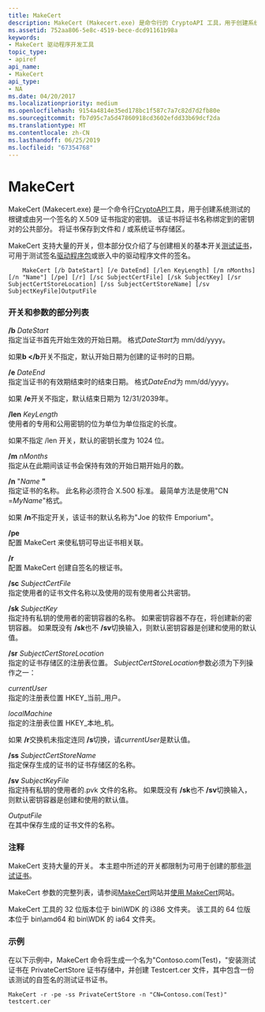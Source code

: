 ```yaml
---
title: MakeCert
description: MakeCert (Makecert.exe) 是命令行的 CryptoAPI 工具，用于创建系统测试的根键或另一个指定密钥签名的 X.509 证书。
ms.assetid: 752aa806-5e8c-4519-bece-dcd91161b98a
keywords:
- MakeCert 驱动程序开发工具
topic_type:
- apiref
api_name:
- MakeCert
api_type:
- NA
ms.date: 04/20/2017
ms.localizationpriority: medium
ms.openlocfilehash: 9154a4814e35ed178bc1f587c7a7c82d7d2fb80e
ms.sourcegitcommit: fb7d95c7a5d47860918cd3602efdd33b69dcf2da
ms.translationtype: MT
ms.contentlocale: zh-CN
ms.lasthandoff: 06/25/2019
ms.locfileid: "67354768"
---
```

# <a name="makecert"></a>MakeCert


MakeCert (Makecert.exe) 是一个命令行[CryptoAPI](https://go.microsoft.com/fwlink/p/?linkid=136391)工具，用于创建系统测试的根键或由另一个签名的 X.509 证书指定的密钥。 该证书将证书名称绑定到的密钥对的公共部分。 将证书保存到文件和 / 或系统证书存储区。

MakeCert 支持大量的开关，但本部分仅介绍了与创建相关的基本开关[测试证书](https://docs.microsoft.com/windows-hardware/drivers/install/makecert-test-certificate)，可用于测试签名[驱动程序包](https://docs.microsoft.com/windows-hardware/drivers/install/driver-packages)或嵌入中的驱动程序文件的签名。

```
    MakeCert [/b DateStart] [/e DateEnd] [/len KeyLength] [/m nMonths] [/n "Name"] [/pe] [/r] [/sc SubjectCertFile] [/sk SubjectKey] [/sr SubjectCertStoreLocation] [/ss SubjectCertStoreName] [/sv SubjectKeyFile]OutputFile
```

### <a name="span-idpartiallistofswitchesandargumentsspanspan-idpartiallistofswitchesandargumentsspanpartial-list-of-switches-and-arguments"></a><span id="partial_list_of_switches_and_arguments"></span><span id="PARTIAL_LIST_OF_SWITCHES_AND_ARGUMENTS"></span>开关和参数的部分列表

<span id="_b_DateStart"></span><span id="_b_datestart"></span><span id="_B_DATESTART"></span> **/b** *DateStart*  
指定当证书首先开始生效的开始日期。 格式*DateStart*为 mm/dd/yyyy。

如果**b </b**开关不指定，默认开始日期为创建的证书时的日期。

<span id="_e_DateEnd"></span><span id="_e_dateend"></span><span id="_E_DATEEND"></span> **/e** *DateEnd*  
指定当证书的有效期结束时的结束日期。 格式*DateEnd*为 mm/dd/yyyy。

如果 **/e**开关不指定，默认结束日期为 12/31/2039年。

<span id="_len_KeyLength"></span><span id="_len_keylength"></span><span id="_LEN_KEYLENGTH"></span> **/len** *KeyLength*  
使用者的专用和公用密钥的位为单位为单位指定的长度。

如果不指定 /len 开关，默认的密钥长度为 1024 位。

<span id="_m_nMonths"></span><span id="_m_nmonths"></span><span id="_M_NMONTHS"></span> **/m** *nMonths*  
指定从在此期间该证书会保持有效的开始日期开始月的数。

<span id="_n__Name_"></span><span id="_n__name_"></span><span id="_N__NAME_"></span> **/n** "<em>Name</em> **"**  
指定证书的名称。 此名称必须符合 X.500 标准。 最简单方法是使用"CN =*MyName*"格式。

如果 **/n**不指定开关，该证书的默认名称为"Joe 的软件 Emporium"。

<span id="_pe"></span><span id="_PE"></span> **/pe**  
配置 MakeCert 来使私钥可导出证书相关联。

<span id="_r"></span><span id="_R"></span> **/r**  
配置 MakeCert 创建自签名的根证书。

<span id="_sc_SubjectCertFile"></span><span id="_sc_subjectcertfile"></span><span id="_SC_SUBJECTCERTFILE"></span> **/sc** *SubjectCertFile*  
指定使用者的证书文件名称以及使用的现有使用者公共密钥。

<span id="_sk_SubjectKey"></span><span id="_sk_subjectkey"></span><span id="_SK_SUBJECTKEY"></span> **/sk** *SubjectKey*  
指定持有私钥的使用者的密钥容器的名称。 如果密钥容器不存在，将创建新的密钥容器。 如果既没有 **/sk**也不 **/sv**切换输入，则默认密钥容器是创建和使用的默认值。

<span id="_sr_SubjectCertStoreLocation"></span><span id="_sr_subjectcertstorelocation"></span><span id="_SR_SUBJECTCERTSTORELOCATION"></span> **/sr** *SubjectCertStoreLocation*  
指定的证书存储区的注册表位置。 *SubjectCertStoreLocation*参数必须为下列操作之一：

<span id="currentUser"></span><span id="currentuser"></span><span id="CURRENTUSER"></span>*currentUser*  
指定的注册表位置 HKEY\_当前\_用户。

<span id="localMachine"></span><span id="localmachine"></span><span id="LOCALMACHINE"></span>*localMachine*  
指定的注册表位置 HKEY\_本地\_机。

如果 **/r**交换机未指定连同 **/s**切换，请*currentUser*是默认值。

<span id="_ss_SubjectCertStoreName"></span><span id="_ss_subjectcertstorename"></span><span id="_SS_SUBJECTCERTSTORENAME"></span> **/ss** *SubjectCertStoreName*  
指定保存生成的证书的证书存储区的名称。

<span id="_sv_SubjectKeyFile"></span><span id="_sv_subjectkeyfile"></span><span id="_SV_SUBJECTKEYFILE"></span> **/sv** *SubjectKeyFile*  
指定持有私钥的使用者的.pvk 文件的名称。 如果既没有 **/sk**也不 **/sv**切换输入，则默认密钥容器是创建和使用的默认值。

<span id="OutputFile"></span><span id="outputfile"></span><span id="OUTPUTFILE"></span>*OutputFile*  
在其中保存生成的证书文件的名称。

### <a name="span-idcommentsspanspan-idcommentsspancomments"></a><span id="comments"></span><span id="COMMENTS"></span>注释

MakeCert 支持大量的开关。 本主题中所述的开关都限制为可用于创建的那些[测试证书](https://docs.microsoft.com/windows-hardware/drivers/install/makecert-test-certificate)。

MakeCert 参数的完整列表，请参阅[MakeCert](https://go.microsoft.com/fwlink/p/?linkid=62653)网站并[使用 MakeCert](https://go.microsoft.com/fwlink/p/?linkid=62655)网站。

MakeCert 工具的 32 位版本位于 bin\\WDK 的 i386 文件夹。 该工具的 64 位版本位于 bin\\amd64 和 bin\\WDK 的 ia64 文件夹。

### <a name="span-idexamplesspanspan-idexamplesspanexamples"></a><span id="examples"></span><span id="EXAMPLES"></span>示例

在以下示例中，MakeCert 命令将生成一个名为"Contoso.com(Test)，"安装测试证书在 PrivateCertStore 证书存储中，并创建 Testcert.cer 文件，其中包含一份该测试的自签名的测试证书证书。

```
MakeCert -r -pe -ss PrivateCertStore -n "CN=Contoso.com(Test)" testcert.cer
```

 

 






